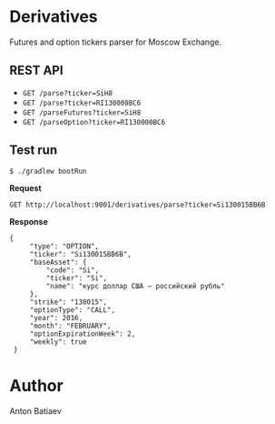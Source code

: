 # Derivatives

Futures and option tickers parser for Moscow Exchange.

## REST API
- `GET /parse?ticker=SiH8`
- `GET /parse?ticker=RI130000BC6`
- `GET /parseFutures?ticker=SiH8`
- `GET /parseOption?ticker=RI130000BC6`

## Test run

`$ ./gradlew bootRun`

**Request**

`GET http://localhost:9001/derivatives/parse?ticker=Si130015BB6B`

**Response**

```
{
     "type": "OPTION",
     "ticker": "Si130015BB6B",
     "baseAsset": {
         "code": "Si",
         "ticker": "Si",
         "name": "курс доллар США – российский рубль"
     },
     "strike": "130015",
     "optionType": "CALL",
     "year": 2016,
     "month": "FEBRUARY",
     "optionExpirationWeek": 2,
     "weekly": true
 }
```


# Author

Anton Batiaev